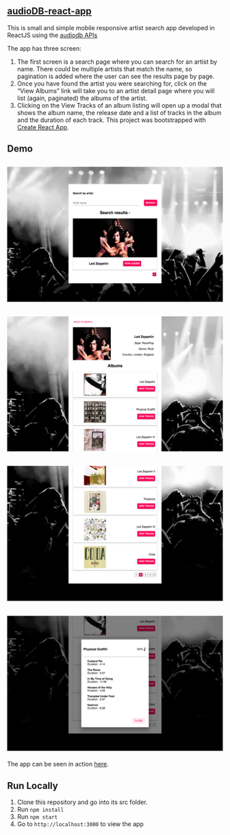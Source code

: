 
[**audioDB-react-app**](https://github.com/RisingStar-Web/audioDB-react-app)
-
This is small and simple mobile responsive artist search app developed in ReactJS using the [audiodb APIs](https://www.theaudiodb.com/api_guide.php)

The app has three screen:
  1) The first screen is a search page where you can search for an artist by name. There
  could be multiple artists that match the name, so pagination is added
  where the user can see the results page by page.
  2) Once you have found the artist you were searching for, click on the “View Albums”
  link will take you to an artist detail page where you will list (again, paginated) the
  albums of the artist.
  3) Clicking on the View Tracks of an album listing will open up a modal that shows the
  album name, the release date and a list of tracks in the album and the duration of
  each track.
This project was bootstrapped with [Create React App](https://github.com/facebookincubator/create-react-app).

Demo
-
![Preview Movie](src/Assets/Previews/artist.png)
-
![Preview Shows](src/Assets/Previews/albums.png)
-
![Preview Saved](src/Assets/Previews/pagination.png)
-
![Preview Details](src/Assets/Previews/modal.png)
-
The app can be seen in action [here](https://audiodb-artist-searchapp.surge.sh/).

**Run Locally**
-
 1.  Clone this repository and go into its src folder.
 2.  Run  `npm install`
 3.  Run  `npm start`
 4.  Go to  `http://localhost:3000`  to view the app
